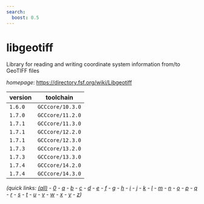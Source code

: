 ```yaml
---
search:
  boost: 0.5
---
```

# libgeotiff

Library for reading and writing coordinate system information from/to GeoTIFF files

*homepage*: <https://directory.fsf.org/wiki/Libgeotiff>

version | toolchain
--------|----------
``1.6.0`` | ``GCCcore/10.3.0``
``1.7.0`` | ``GCCcore/11.2.0``
``1.7.1`` | ``GCCcore/11.3.0``
``1.7.1`` | ``GCCcore/12.2.0``
``1.7.1`` | ``GCCcore/12.3.0``
``1.7.3`` | ``GCCcore/13.2.0``
``1.7.3`` | ``GCCcore/13.3.0``
``1.7.4`` | ``GCCcore/14.2.0``
``1.7.4`` | ``GCCcore/14.3.0``


*(quick links: [(all)](../index.md) - [0](../0/index.md) - [a](../a/index.md) - [b](../b/index.md) - [c](../c/index.md) - [d](../d/index.md) - [e](../e/index.md) - [f](../f/index.md) - [g](../g/index.md) - [h](../h/index.md) - [i](../i/index.md) - [j](../j/index.md) - [k](../k/index.md) - [l](../l/index.md) - [m](../m/index.md) - [n](../n/index.md) - [o](../o/index.md) - [p](../p/index.md) - [q](../q/index.md) - [r](../r/index.md) - [s](../s/index.md) - [t](../t/index.md) - [u](../u/index.md) - [v](../v/index.md) - [w](../w/index.md) - [x](../x/index.md) - [y](../y/index.md) - [z](../z/index.md))*

